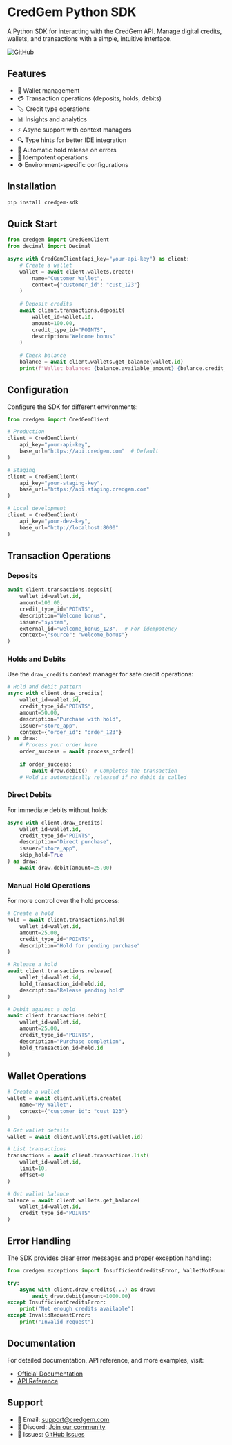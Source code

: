 # CredGem Python SDK

A Python SDK for interacting with the CredGem API. Manage digital credits, wallets, and transactions with a simple, intuitive interface.

[![GitHub](https://img.shields.io/badge/GitHub-CredGem%2FCredGem-blue?logo=github)](https://github.com/CredGem/CredGem)

## Features

- 🏦 Wallet management
- 💳 Transaction operations (deposits, holds, debits)
- 🏷️ Credit type operations
- 📊 Insights and analytics
- ⚡ Async support with context managers
- 🔍 Type hints for better IDE integration
- 🔄 Automatic hold release on errors
- 🎯 Idempotent operations
- ⚙️ Environment-specific configurations

## Installation

```bash
pip install credgem-sdk
```

## Quick Start

```python
from credgem import CredGemClient
from decimal import Decimal

async with CredGemClient(api_key="your-api-key") as client:
    # Create a wallet
    wallet = await client.wallets.create(
        name="Customer Wallet",
        context={"customer_id": "cust_123"}
    )
    
    # Deposit credits
    await client.transactions.deposit(
        wallet_id=wallet.id,
        amount=100.00,
        credit_type_id="POINTS",
        description="Welcome bonus"
    )
    
    # Check balance
    balance = await client.wallets.get_balance(wallet.id)
    print(f"Wallet balance: {balance.available_amount} {balance.credit_type_id}")
```

## Configuration

Configure the SDK for different environments:

```python
from credgem import CredGemClient

# Production
client = CredGemClient(
    api_key="your-api-key",
    base_url="https://api.credgem.com"  # Default
)

# Staging
client = CredGemClient(
    api_key="your-staging-key",
    base_url="https://api.staging.credgem.com"
)

# Local development
client = CredGemClient(
    api_key="your-dev-key",
    base_url="http://localhost:8000"
)
```

## Transaction Operations

### Deposits

```python
await client.transactions.deposit(
    wallet_id=wallet.id,
    amount=100.00,
    credit_type_id="POINTS",
    description="Welcome bonus",
    issuer="system",
    external_id="welcome_bonus_123",  # For idempotency
    context={"source": "welcome_bonus"}
)
```

### Holds and Debits

Use the `draw_credits` context manager for safe credit operations:

```python
# Hold and debit pattern
async with client.draw_credits(
    wallet_id=wallet.id,
    credit_type_id="POINTS",
    amount=50.00,
    description="Purchase with hold",
    issuer="store_app",
    context={"order_id": "order_123"}
) as draw:
    # Process your order here
    order_success = await process_order()
    
    if order_success:
        await draw.debit()  # Completes the transaction
    # Hold is automatically released if no debit is called
```

### Direct Debits

For immediate debits without holds:

```python
async with client.draw_credits(
    wallet_id=wallet.id,
    credit_type_id="POINTS",
    description="Direct purchase",
    issuer="store_app",
    skip_hold=True
) as draw:
    await draw.debit(amount=25.00)
```

### Manual Hold Operations

For more control over the hold process:

```python
# Create a hold
hold = await client.transactions.hold(
    wallet_id=wallet.id,
    amount=25.00,
    credit_type_id="POINTS",
    description="Hold for pending purchase"
)

# Release a hold
await client.transactions.release(
    wallet_id=wallet.id,
    hold_transaction_id=hold.id,
    description="Release pending hold"
)

# Debit against a hold
await client.transactions.debit(
    wallet_id=wallet.id,
    amount=25.00,
    credit_type_id="POINTS",
    description="Purchase completion",
    hold_transaction_id=hold.id
)
```

## Wallet Operations

```python
# Create a wallet
wallet = await client.wallets.create(
    name="My Wallet",
    context={"customer_id": "cust_123"}
)

# Get wallet details
wallet = await client.wallets.get(wallet.id)

# List transactions
transactions = await client.transactions.list(
    wallet_id=wallet.id,
    limit=10,
    offset=0
)

# Get wallet balance
balance = await client.wallets.get_balance(
    wallet_id=wallet.id,
    credit_type_id="POINTS"
)
```

## Error Handling

The SDK provides clear error messages and proper exception handling:

```python
from credgem.exceptions import InsufficientCreditsError, WalletNotFoundError

try:
    async with client.draw_credits(...) as draw:
        await draw.debit(amount=1000.00)
except InsufficientCreditsError:
    print("Not enough credits available")
except InvalidRequestError:
    print("Invalid request")
```

## Documentation

For detailed documentation, API reference, and more examples, visit:
- [Official Documentation](https://docs.credgem.com)
- [API Reference](https://docs.credgem.com/api)

## Support

- 📧 Email: support@credgem.com
- 💬 Discord: [Join our community](https://discord.gg/credgem)
- 🐛 Issues: [GitHub Issues](https://github.com/CredGem/CredGem/issues) 